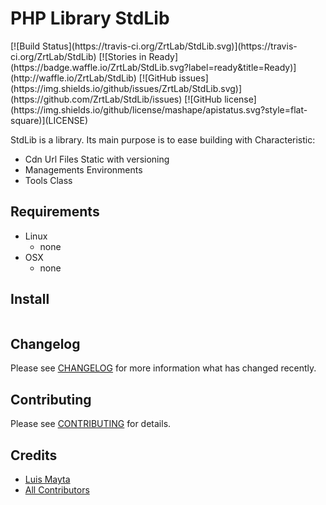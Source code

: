 # PHP Library StdLib 

<span class="badges" align="center">
[![Build Status](https://travis-ci.org/ZrtLab/StdLib.svg)](https://travis-ci.org/ZrtLab/StdLib)
[![Stories in Ready](https://badge.waffle.io/ZrtLab/StdLib.svg?label=ready&title=Ready)](http://waffle.io/ZrtLab/StdLib)
[![GitHub issues](https://img.shields.io/github/issues/ZrtLab/StdLib.svg)](https://github.com/ZrtLab/StdLib/issues)
[![GitHub license](https://img.shields.io/github/license/mashape/apistatus.svg?style=flat-square)](LICENSE)
</span>

StdLib is a library.
Its main purpose is to ease building with Characteristic:

- Cdn Url Files Static with versioning
- Managements Environments
- Tools Class

## Requirements

 - Linux
   - none
 - OSX
   - none

## Install

```bash
```

## Changelog

Please see [CHANGELOG](CHANGELOG.md) for more information what has changed recently.

## Contributing

Please see [CONTRIBUTING](CONTRIBUTING.md) for details.

## Credits

- [Luis Mayta][link-luis]
- [All Contributors][link-contributors]


<!-- Other -->

[link-luis]: https://github.com/luismayta
[link-contributors]: contributors

